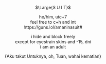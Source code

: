 <p align="center">
$\Large{S U I T}$
</p>
<p align="center">
he/him, utc+7 <br> feel free to c+h and int <br> https://guns.lol/amaninasuit#
</p>

<p align="center">
i hide and block freely <br> except for eyestrain skins and -15, dni <br> i am an adult
</p>

<p align="center">
{Aku  takut  Untuknya,  oh,  Tuan,  wahai  kematian}
</p>
